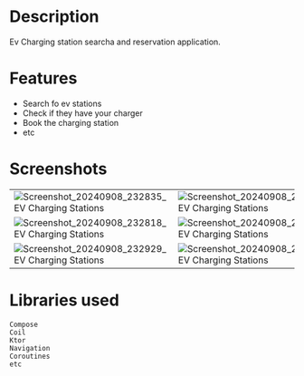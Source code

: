 # Description
Ev Charging station searcha and reservation application.
# Features
- Search fo ev stations
- Check if they have your charger
- Book the charging station
- etc
# Screenshots
|||||
|--- | ---| --- | ---|
|![Screenshot_20240908_232835_EV Charging Stations](https://github.com/user-attachments/assets/6bb299b2-0fad-4ac7-87da-b811995af390)|![Screenshot_20240908_232846_EV Charging Stations](https://github.com/user-attachments/assets/ad9b2c8c-5107-45d3-a1a3-9f86748a9f0b)|![Screenshot_20240908_232841_EV Charging Stations](https://github.com/user-attachments/assets/3b6418d1-1a3e-477d-9d76-44f25991fab0)|![Screenshot_20240908_232900_EV Charging Stations](https://github.com/user-attachments/assets/b20d5dd8-538a-4471-8b07-d6c1ef1049f9)|
|![Screenshot_20240908_232818_EV Charging Stations](https://github.com/user-attachments/assets/1a691170-0b7a-4545-be01-0f60fff681bf)|![Screenshot_20240908_232822_EV Charging Stations](https://github.com/user-attachments/assets/6ee40ca2-cccd-41d8-b314-e9d3eab1d76c)|![Screenshot_20240908_232908_EV Charging Stations](https://github.com/user-attachments/assets/158cc66b-df5c-4e7a-a9c4-084c07ed2352)|![Screenshot_20240908_232919_EV Charging Stations](https://github.com/user-attachments/assets/d5bcb60f-6c57-4d1b-9d45-d8db84362b5a)|
|![Screenshot_20240908_232929_EV Charging Stations](https://github.com/user-attachments/assets/52f58a5c-159f-4465-b5f7-7cc0665b8bc8)|![Screenshot_20240908_232945_EV Charging Stations](https://github.com/user-attachments/assets/ccb1b71a-b326-4210-b9c0-af818a59c665)|||

# Libraries used
```
Compose
Coil
Ktor
Navigation
Coroutines
etc
```
